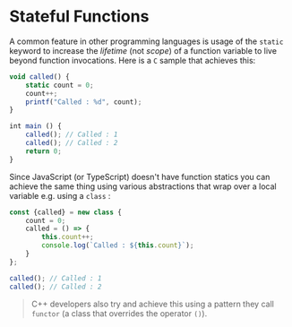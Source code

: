 # Stateful Functions

A common feature in other programming languages is usage of the `static` keyword to increase the _lifetime_ (not _scope_) of a function variable to live beyond function invocations. Here is a `C` sample that achieves this:

```typescript
void called() {
    static count = 0;
    count++;
    printf("Called : %d", count);
}

int main () {
    called(); // Called : 1
    called(); // Called : 2
    return 0;
}
```

Since JavaScript (or TypeScript) doesn't have function statics you can achieve the same thing using various abstractions that wrap over a local variable e.g. using a `class` :

```typescript
const {called} = new class {
    count = 0;
    called = () => {
        this.count++;
        console.log(`Called : ${this.count}`);
    }
};

called(); // Called : 1
called(); // Called : 2
```

> C++ developers also try and achieve this using a pattern they call `functor` (a class that overrides the operator `()`).
